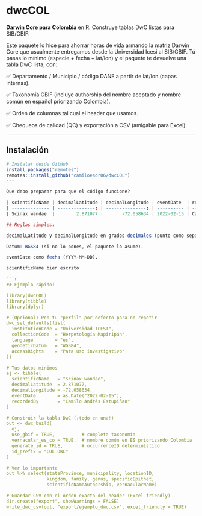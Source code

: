 # dwcCOL

**Darwin Core para Colombia** en R. Construye tablas DwC listas para SIB/GBIF:

Este paquete lo hice para ahorrar horas de vida armando la matriz Darwin Core que usualmente entregamos desde la Universidad Icesi al SIB/GBIF.
Tú pasas lo mínimo (especie + fecha + lat/lon) y el paquete te devuelve una tabla DwC lista, con:

✅ Departamento / Municipio / código DANE a partir de lat/lon (capas internas).

✅ Taxonomía GBIF (incluye authorship del nombre aceptado y nombre común en español priorizando Colombia).

✅ Orden de columnas tal cual el header que usamos.

✅ Chequeos de calidad (QC) y exportación a CSV (amigable para Excel).

---

## Instalación

```r
# Instalar desde GitHub 
install.packages("remotes")
remotes::install_github("camiloesor06/dwcCOL")
---

Que debo preparar para que el código funcione?

| scientificName | decimalLatitude | decimalLongitude | eventDate  | recordedBy              |
| -------------- | --------------: | ---------------: | ---------- | ----------------------- |
| Scinax wandae  |        2.871077 |       -72.058634 | 2022-02-15 | Camilo Andrés Estupiñan |

## Reglas simples:

decimalLatitude y decimalLongitude en grados decimales (punto como separador; oeste es negativo).

Datum: WGS84 (si no lo pones, el paquete lo asume).

eventDate como fecha (YYYY-MM-DD).

scientificName bien escrito

```r
## Ejemplo rápido:

library(dwcCOL)
library(tibble)
library(dplyr)

# (Opcional) Pon tu "perfil" por defecto para no repetir
dwc_set_defaults(list(
  institutionCode = "Universidad ICESI",
  collectionCode  = "Herpetología Mapiripán",
  language        = "es",
  geodeticDatum   = "WGS84",
  accessRights    = "Para uso investigativo"
))

# Tus datos mínimos
ej <- tibble(
  scientificName   = "Scinax wandae",
  decimalLatitude  = 2.871077,
  decimalLongitude = -72.058634,
  eventDate        = as.Date("2022-02-15"),
  recordedBy       = "Camilo Andrés Estupiñan"
)

# Construir la tabla DwC (¡todo en una!)
out <- dwc_build(
  ej,
  use_gbif = TRUE,          # completa taxonomía
  vernacular_es_co = TRUE,  # nombre común en ES priorizando Colombia
  generate_id = TRUE,       # occurrenceID determinístico
  id_prefix = "COL-DWC"
)

# Ver lo importante
out %>% select(stateProvince, municipality, locationID,
               kingdom, family, genus, specificEpithet,
               scientificNameAuthorship, vernacularName)

# Guardar CSV con el orden exacto del header (Excel-friendly)
dir.create("export", showWarnings = FALSE)
write_dwc_csv(out, "export/ejemplo_dwc.csv", excel_friendly = TRUE)




